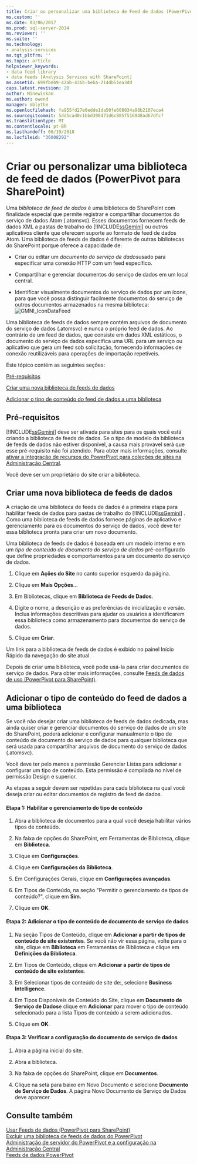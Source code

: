 ```yaml
---
title: Criar ou personalizar uma biblioteca de Feed de dados (PowerPivot para SharePoint) | Microsoft Docs
ms.custom: ''
ms.date: 03/06/2017
ms.prod: sql-server-2014
ms.reviewer: ''
ms.suite: ''
ms.technology:
- analysis-services
ms.tgt_pltfrm: ''
ms.topic: article
helpviewer_keywords:
- data feed library
- data feeds [Analysis Services with SharePoint]
ms.assetid: 699fbeb9-42ab-436b-beba-214db51ea3dd
caps.latest.revision: 20
author: Minewiskan
ms.author: owend
manager: mblythe
ms.openlocfilehash: fa955fd27e0edde1da50fe608034a98b2107eca4
ms.sourcegitcommit: 5dd5cad0c1bbd308471d6c885f516948ad67dfcf
ms.translationtype: MT
ms.contentlocale: pt-BR
ms.lasthandoff: 06/19/2018
ms.locfileid: "36008292"
---
```

# <a name="create-or-customize-a-data-feed-library-powerpivot-for-sharepoint"></a>Criar ou personalizar uma biblioteca de feed de dados (PowerPivot para SharePoint)
  Uma *biblioteca de feed de dados* é uma biblioteca do SharePoint com finalidade especial que permite registrar e compartilhar documentos do serviço de dados Atom (.atomsvc). Esses documentos fornecem feeds de dados XML a pastas de trabalho do [!INCLUDE[ssGemini](../../includes/ssgemini-md.md)] ou outros aplicativos cliente que oferecem suporte ao formato de feed de dados Atom. Uma biblioteca de feeds de dados é diferente de outras bibliotecas do SharePoint porque oferece a capacidade de:  
  
-   Criar ou editar um *documento do serviço de dados*usado para especificar uma conexão HTTP com um feed específico.  
  
-   Compartilhar e gerenciar documentos do serviço de dados em um local central.  
  
-   Identificar visualmente documentos do serviço de dados por um ícone, para que você possa distinguir facilmente documentos do serviço de outros documentos armazenados na mesma biblioteca: ![GMNI_IconDataFeed](../media/gmni-icondatafeed.gif "GMNI_IconDataFeed")  
  
 Uma biblioteca de feeds de dados sempre contém arquivos de documento do serviço de dados (.atomsvc) e nunca o próprio feed de dados. Ao contrário de um feed de dados, que consiste em dados XML estáticos, o documento do serviço de dados especifica uma URL para um serviço ou aplicativo que gera um feed sob solicitação, fornecendo informações de conexão reutilizáveis para operações de importação repetíveis.  
  
 Este tópico contém as seguintes seções:  
  
 [Pré-requisitos](#prereq)  
  
 [Criar uma nova biblioteca de feeds de dados](#createlib)  
  
 [Adicionar o tipo de conteúdo do feed de dados a uma biblioteca](#addtolib)  
  
##  <a name="prereq"></a> Pré-requisitos  
 [!INCLUDE[ssGemini](../../includes/ssgemini-md.md)] deve ser ativada para sites para os quais você está criando a biblioteca de feeds de dados. Se o tipo de modelo da biblioteca de feeds de dados não estiver disponível, a causa mais provável será que esse pré-requisito não foi atendido. Para obter mais informações, consulte [ativar a integração de recursos do PowerPivot para coleções de sites na Administração Central](activate-power-pivot-integration-for-site-collections-in-ca.md).  
  
 Você deve ser um proprietário do site criar a biblioteca.  
  
##  <a name="createlib"></a> Criar uma nova biblioteca de feeds de dados  
 A criação de uma biblioteca de feeds de dados é a primeira etapa para habilitar feeds de dados para pastas de trabalho do [!INCLUDE[ssGemini](../../includes/ssgemini-md.md)] . Como uma biblioteca de feeds de dados fornece páginas de aplicativo e gerenciamento para os documentos do serviço de dados, você deve ter essa biblioteca pronta para criar um novo documento.  
  
 Uma biblioteca de feeds de dados é baseada em um modelo interno e em um *tipo de conteúdo de documento do serviço de dados* pré-configurado que define propriedades e comportamentos para um documento do serviço de dados.  
  
1.  Clique em **Ações do Site** no canto superior esquerdo da página.  
  
2.  Clique em **Mais Opções**…  
  
3.  Em Bibliotecas, clique em **Biblioteca de Feeds de Dados**.  
  
4.  Digite o nome, a descrição e as preferências de inicialização e versão. Inclua informações descritivas para ajudar os usuários a identificarem essa biblioteca como armazenamento para documentos do serviço de dados.  
  
5.  Clique em **Criar**.  
  
 Um link para a biblioteca de feeds de dados é exibido no painel Início Rápido da navegação do site atual.  
  
 Depois de criar uma biblioteca, você pode usá-la para criar documentos de serviço de dados. Para obter mais informações, consulte [Feeds de dados de uso &#40;PowerPivot para SharePoint&#41;](use-data-feeds-power-pivot-for-sharepoint.md).  
  
##  <a name="addtolib"></a> Adicionar o tipo de conteúdo do feed de dados a uma biblioteca  
 Se você não desejar criar uma biblioteca de feeds de dados dedicada, mas ainda quiser criar e gerenciar documentos do serviço de dados de um site do SharePoint, poderá adicionar e configurar manualmente o tipo de conteúdo de documento do serviço de dados para qualquer biblioteca que será usada para compartilhar arquivos de documento do serviço de dados (.atomsvc).  
  
 Você deve ter pelo menos a permissão Gerenciar Listas para adicionar e configurar um tipo de conteúdo. Esta permissão é compilada no nível de permissão Design e superior.  
  
 As etapas a seguir devem ser repetidas para cada biblioteca na qual você deseja criar ou editar documentos de registro de feed de dados.  
  
#### <a name="step-1-enable-content-type-management"></a>Etapa 1: Habilitar o gerenciamento do tipo de conteúdo  
  
1.  Abra a biblioteca de documentos para a qual você deseja habilitar vários tipos de conteúdo.  
  
2.  Na faixa de opções do SharePoint, em Ferramentas de Biblioteca, clique em **Biblioteca**.  
  
3.  Clique em **Configurações**.  
  
4.  Clique em **Configurações da Biblioteca**.  
  
5.  Em Configurações Gerais, clique em **Configurações avançadas**.  
  
6.  Em Tipos de Conteúdo, na seção "Permitir o gerenciamento de tipos de conteúdo?", clique em **Sim**.  
  
7.  Clique em **OK**.  
  
#### <a name="step-2-add-the-data-service-document-content-type"></a>Etapa 2: Adicionar o tipo de conteúdo de documento de serviço de dados  
  
1.  Na seção Tipos de Conteúdo, clique em **Adicionar a partir de tipos de conteúdo de site existentes**. Se você não vir essa página, volte para o site, clique em **Biblioteca** em Ferramentas de Biblioteca e clique em **Definições da Biblioteca**.  
  
2.  Em Tipos de Conteúdo, clique em **Adicionar a partir de tipos de conteúdo de site existentes**.  
  
3.  Em Selecionar tipos de conteúdo de site de:, selecione **Business Intelligence**.  
  
4.  Em Tipos Disponíveis de Conteúdo do Site, clique em **Documento de Serviço de Dados**e clique em **Adicionar** para mover o tipo de conteúdo selecionado para a lista Tipos de conteúdo a serem adicionados.  
  
5.  Clique em **OK**.  
  
#### <a name="step-3-verify-data-service-document-configuration"></a>Etapa 3: Verificar a configuração do documento de serviço de dados  
  
1.  Abra a página inicial do site.  
  
2.  Abra a biblioteca.  
  
3.  Na faixa de opções do SharePoint, clique em **Documentos**.  
  
4.  Clique na seta para baixo em Novo Documento e selecione **Documento de Serviço de Dados**. A página Novo Documento de Serviço de Dados deve aparecer.  
  
## <a name="see-also"></a>Consulte também  
 [Usar Feeds de dados &#40;PowerPivot para SharePoint&#41;](use-data-feeds-power-pivot-for-sharepoint.md)   
 [Excluir uma biblioteca de feeds de dados do PowerPivot](delete-a-power-pivot-data-feed-library.md)   
 [Administração de servidor do PowerPivot e a configuração na Administração Central](power-pivot-server-administration-and-configuration-in-central-administration.md)   
 [Feeds de dados PowerPivot](power-pivot-data-feeds.md)  
  
  